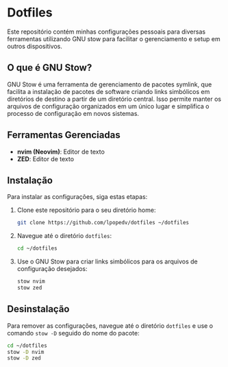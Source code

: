 # Dotfiles

Este repositório contém minhas configurações pessoais para diversas ferramentas utilizando GNU stow para facilitar o gerenciamento e setup em outros dispositivos.

## O que é GNU Stow?

GNU Stow é uma ferramenta de gerenciamento de pacotes symlink, que facilita a instalação de pacotes de software criando links simbólicos em diretórios de destino a partir de um diretório central. Isso permite manter os arquivos de configuração organizados em um único lugar e simplifica o processo de configuração em novos sistemas.

## Ferramentas Gerenciadas

- **nvim (Neovim)**: Editor de texto
- **ZED**: Editor de texto

## Instalação

Para instalar as configurações, siga estas etapas:

1. Clone este repositório para o seu diretório home:

   ```bash
   git clone https://github.com/lpopedv/dotfiles ~/dotfiles
   ```

2. Navegue até o diretório `dotfiles`:

   ```bash
   cd ~/dotfiles
   ```

3. Use o GNU Stow para criar links simbólicos para os arquivos de configuração desejados:
   ```bash
   stow nvim
   stow zed
   ```

## Desinstalação

Para remover as configurações, navegue até o diretório `dotfiles` e use o comando `stow -D` seguido do nome do pacote:

```bash
cd ~/dotfiles
stow -D nvim
stow -D zed
```
